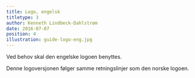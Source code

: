 ```yaml
---
title: Logo, engelsk
titletype: 3
author: Kenneth Lindbeck-Dahlstrøm
date: 2016-07-07
position: 4
illustration: guide-logo-eng.jpg
---
```


Ved behov skal den engelske logoen benyttes.

Denne logoversjonen følger samme retningslinjer som den norske logoen.
